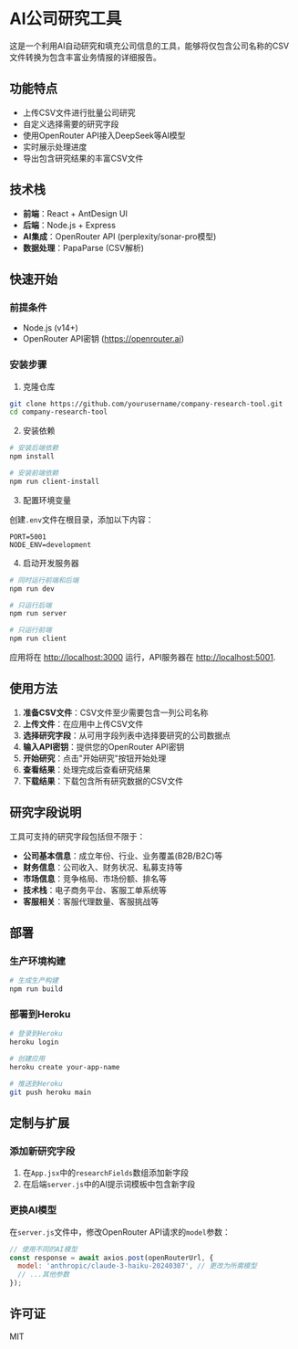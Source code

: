 # AI公司研究工具

这是一个利用AI自动研究和填充公司信息的工具，能够将仅包含公司名称的CSV文件转换为包含丰富业务情报的详细报告。

## 功能特点

- 上传CSV文件进行批量公司研究
- 自定义选择需要的研究字段
- 使用OpenRouter API接入DeepSeek等AI模型
- 实时展示处理进度
- 导出包含研究结果的丰富CSV文件

## 技术栈

- **前端**：React + AntDesign UI
- **后端**：Node.js + Express
- **AI集成**：OpenRouter API (perplexity/sonar-pro模型)
- **数据处理**：PapaParse (CSV解析)

## 快速开始

### 前提条件

- Node.js (v14+)
- OpenRouter API密钥 (https://openrouter.ai)

### 安装步骤

1. 克隆仓库

```bash
git clone https://github.com/yourusername/company-research-tool.git
cd company-research-tool
```

2. 安装依赖

```bash
# 安装后端依赖
npm install

# 安装前端依赖
npm run client-install
```

3. 配置环境变量

创建`.env`文件在根目录，添加以下内容：

```
PORT=5001
NODE_ENV=development
```

4. 启动开发服务器

```bash
# 同时运行前端和后端
npm run dev

# 只运行后端
npm run server

# 只运行前端
npm run client
```

应用将在 [http://localhost:3000](http://localhost:3000) 运行，API服务器在 [http://localhost:5001](http://localhost:5001).

## 使用方法

1. **准备CSV文件**：CSV文件至少需要包含一列公司名称
2. **上传文件**：在应用中上传CSV文件
3. **选择研究字段**：从可用字段列表中选择要研究的公司数据点
4. **输入API密钥**：提供您的OpenRouter API密钥
5. **开始研究**：点击"开始研究"按钮开始处理
6. **查看结果**：处理完成后查看研究结果
7. **下载结果**：下载包含所有研究数据的CSV文件

## 研究字段说明

工具可支持的研究字段包括但不限于：

- **公司基本信息**：成立年份、行业、业务覆盖(B2B/B2C)等
- **财务信息**：公司收入、财务状况、私募支持等
- **市场信息**：竞争格局、市场份额、排名等
- **技术栈**：电子商务平台、客服工单系统等
- **客服相关**：客服代理数量、客服挑战等

## 部署

### 生产环境构建

```bash
# 生成生产构建
npm run build
```

### 部署到Heroku

```bash
# 登录到Heroku
heroku login

# 创建应用
heroku create your-app-name

# 推送到Heroku
git push heroku main
```

## 定制与扩展

### 添加新研究字段

1. 在`App.jsx`中的`researchFields`数组添加新字段
2. 在后端`server.js`中的AI提示词模板中包含新字段

### 更换AI模型

在`server.js`文件中，修改OpenRouter API请求的`model`参数：

```javascript
// 使用不同的AI模型
const response = await axios.post(openRouterUrl, {
  model: 'anthropic/claude-3-haiku-20240307', // 更改为所需模型
  // ...其他参数
});
```

## 许可证

MIT